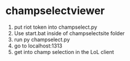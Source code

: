 # champselectviewer

1. put riot token into champselect.py
2. Use start.bat inside of champselectsite folder
3. run py champselect.py
4. go to localhost:1313
5. get into champ selection in the LoL client
